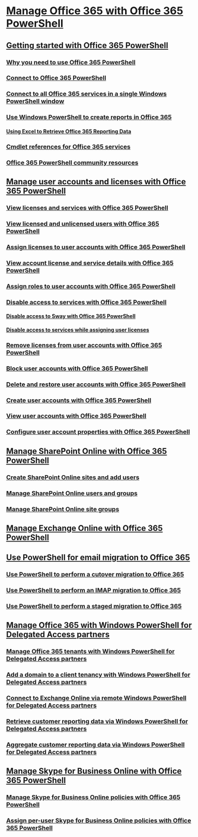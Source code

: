 ﻿
# [Manage Office 365 with Office 365 PowerShell](manage-office-365-with-office-365-powershell.md)
## [Getting started with Office 365 PowerShell](getting-started-with-office-365-powershell.md)
### [Why you need to use Office 365 PowerShell](why-you-need-to-use-office-365-powershell.md)
### [Connect to Office 365 PowerShell](connect-to-office-365-powershell.md)
### [Connect to all Office 365 services in a single Windows PowerShell window](connect-to-all-office-365-services-in-a-single-windows-powershell-window.md)
### [Use Windows PowerShell to create reports in Office 365](use-windows-powershell-to-create-reports-in-office-365.md)
#### [Using Excel to Retrieve Office 365 Reporting Data](using-excel-to-retrieve-office-365-reporting-data.md)
### [Cmdlet references for Office 365 services](cmdlet-references-for-office-365-services.md)
### [Office 365 PowerShell community resources](office-365-powershell-community-resources.md)
## [Manage user accounts and licenses with Office 365 PowerShell](manage-user-accounts-and-licenses-with-office-365-powershell.md)
### [View licenses and services with Office 365 PowerShell](view-licenses-and-services-with-office-365-powershell.md)
### [View licensed and unlicensed users with Office 365 PowerShell](view-licensed-and-unlicensed-users-with-office-365-powershell.md)
### [Assign licenses to user accounts with Office 365 PowerShell](assign-licenses-to-user-accounts-with-office-365-powershell.md)
### [View account license and service details with Office 365 PowerShell](view-account-license-and-service-details-with-office-365-powershell.md)
### [Assign roles to user accounts with Office 365 PowerShell](assign-roles-to-user-accounts-with-office-365-powershell.md)
### [Disable access to services with Office 365 PowerShell](disable-access-to-services-with-office-365-powershell.md)
#### [Disable access to Sway with Office 365 PowerShell](disable-access-to-sway-with-office-365-powershell.md)
#### [Disable access to services while assigning user licenses](disable-access-to-services-while-assigning-user-licenses.md)
### [Remove licenses from user accounts with Office 365 PowerShell](remove-licenses-from-user-accounts-with-office-365-powershell.md)
### [Block user accounts with Office 365 PowerShell](block-user-accounts-with-office-365-powershell.md)
### [Delete and restore user accounts with Office 365 PowerShell](delete-and-restore-user-accounts-with-office-365-powershell.md)
### [Create user accounts with Office 365 PowerShell](create-user-accounts-with-office-365-powershell.md)
### [View user accounts with Office 365 PowerShell](view-user-accounts-with-office-365-powershell.md)
### [Configure user account properties with Office 365 PowerShell](configure-user-account-properties-with-office-365-powershell.md)
## [Manage SharePoint Online with Office 365 PowerShell](manage-sharepoint-online-with-office-365-powershell.md)
### [Create SharePoint Online sites and add users](create-sharepoint-sites-and-add-users-with-powershell.md)
### [Manage SharePoint Online users and groups](manage-sharepoint-users-and-groups-with-powershell.md)
### [Manage SharePoint Online site groups](manage-sharepoint-site-groups-with-powershell.md)
## [Manage Exchange Online with Office 365 PowerShell](manage-exchange-online-with-office-365-powershell.md)
## [Use PowerShell for email migration to Office 365](use-powershell-for-email-migration-to-office-365.md)
### [Use PowerShell to perform a cutover migration to Office 365](use-powershell-to-perform-a-cutover-migration-to-office-365.md)
### [Use PowerShell to perform an IMAP migration to Office 365](use-powershell-to-perform-an-imap-migration-to-office-365.md)
### [Use PowerShell to perform a staged migration to Office 365](use-powershell-to-perform-a-staged-migration-to-office-365.md)
## [Manage Office 365 with Windows PowerShell for Delegated Access partners](manage-office-365-with-windows-powershell-for-delegated-access-permissions-dap-p.md)
### [Manage Office 365 tenants with Windows PowerShell for Delegated Access partners](manage-office-365-tenants-with-windows-powershell-for-delegated-access-permissio.md)
### [Add a domain to a client tenancy with Windows PowerShell for Delegated Access partners](add-a-domain-to-a-client-tenancy-with-windows-powershell-for-delegated-access-pe.md)
### [Connect to Exchange Online via remote Windows PowerShell for Delegated Access partners](connect-to-exchange-online-tenants-with-remote-windows-powershell-for-delegated.md)
### [Retrieve customer reporting data via Windows PowerShell for Delegated Access partners](retrieve-customer-tenant-reporting-data-with-windows-powershell-for-delegated-ac.md)
### [Aggregate customer reporting data via Windows PowerShell for Delegated Access partners](aggregate-customer-reporting-data-via-windows-powershell-for-delegated-access-pe.md)
## [Manage Skype for Business Online with Office 365 PowerShell](manage-skype-for-business-online-with-office-365-powershell.md)
### [Manage Skype for Business Online policies with Office 365 PowerShell](manage-skype-for-business-online-policies-with-office-365-powershell.md)
### [Assign per-user Skype for Business Online policies with Office 365 PowerShell](assign-per-user-skype-for-business-online-policies-with-office-365-powershell.md)


